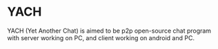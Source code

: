 # YACH
YACH (Yet Another Chat) is aimed to be p2p open-source chat program with server working on PC, and client working on android and PC.
